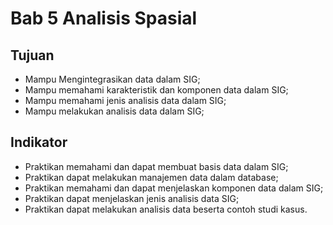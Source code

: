 # Bab 5 Analisis Spasial

## Tujuan

* Mampu Mengintegrasikan data dalam SIG;
* Mampu memahami karakteristik dan komponen data dalam SIG;
* Mampu memahami jenis analisis data dalam SIG;
* Mampu melakukan analisis data dalam SIG;

## Indikator

* Praktikan memahami dan dapat membuat basis data dalam SIG;
* Praktikan dapat  melakukan manajemen data dalam database;
* Praktikan memahami dan dapat menjelaskan komponen data dalam SIG;
* Praktikan dapat menjelaskan jenis analisis data  SIG;
* Praktikan dapat  melakukan analisis data beserta contoh studi kasus.



